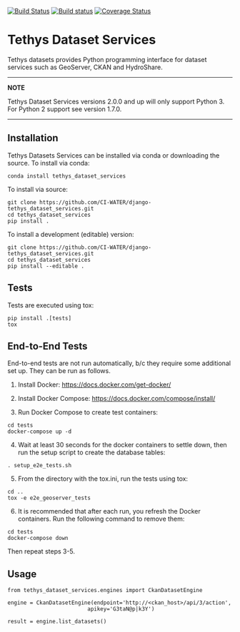 [![Build Status](https://travis-ci.org/tethysplatform/tethys_dataset_services.svg)](https://travis-ci.org/tethysplatform/tethys_dataset_services)
[![Build status](https://ci.appveyor.com/api/projects/status/ehh3lx289lfj4ue5?svg=true)](https://ci.appveyor.com/project/TethysPlatform/tethys-dataset-services)
[![Coverage Status](https://coveralls.io/repos/github/tethysplatform/tethys_dataset_services/badge.svg)](https://coveralls.io/github/tethysplatform/tethys_dataset_services)

# Tethys Dataset Services

Tethys datasets provides Python programming interface for dataset services such as GeoServer, CKAN and HydroShare.

---
**NOTE**

Tethys Dataset Services versions 2.0.0 and up will only support Python 3. For Python 2 support see version 1.7.0.

---

## Installation

Tethys Datasets Services can be installed via conda or downloading the source. To install via conda:

```
conda install tethys_dataset_services
```

To install via source:

```
git clone https://github.com/CI-WATER/django-tethys_dataset_services.git
cd tethys_dataset_services
pip install .
```

To install a development (editable) version:

```
git clone https://github.com/CI-WATER/django-tethys_dataset_services.git
cd tethys_dataset_services
pip install --editable .
```

## Tests

Tests are executed using tox:

```
pip install .[tests]
tox
```

## End-to-End Tests

End-to-end tests are not run automatically, b/c they require some additional set up. They can be run as follows.

1. Install Docker: https://docs.docker.com/get-docker/

2. Install Docker Compose: https://docs.docker.com/compose/install/


3. Run Docker Compose to create test containers:

```
cd tests
docker-compose up -d
```

4. Wait at least 30 seconds for the docker containers to settle down, then run the setup script to create the database tables:

```
. setup_e2e_tests.sh
```

5. From the directory with the tox.ini, run the tests using tox:

```
cd ..
tox -e e2e_geoserver_tests
```

6. It is recommended that after each run, you refresh the Docker containers. Run the following command to remove them:

```
cd tests
docker-compose down
```

Then repeat steps 3-5.

## Usage

```
from tethys_dataset_services.engines import CkanDatasetEngine

engine = CkanDatasetEngine(endpoint='http://<ckan_host>/api/3/action',
                         apikey='G3taN@p|k3Y')

result = engine.list_datasets()
```


